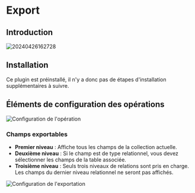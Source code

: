 # Export

<PluginInfo name="action-export"></PluginInfo>

## Introduction

![20240426162728](https://nocobase-docs.oss-cn-beijing.aliyuncs.com/20240426162728.png)

## Installation

Ce plugin est préinstallé, il n'y a donc pas de étapes d'installation supplémentaires à suivre.

## Éléments de configuration des opérations

![Configuration de l'opération](https://nocobase-docs.oss-cn-beijing.aliyuncs.com/20240426163008.png)

### Champs exportables

- **Premier niveau** : Affiche tous les champs de la collection actuelle.
- **Deuxième niveau** : Si le champ est de type relationnel, vous devez sélectionner les champs de la table associée.
- **Troisième niveau** : Seuls trois niveaux de relations sont pris en charge. Les champs du dernier niveau relationnel ne seront pas affichés.

![Configuration de l'exportation](https://nocobase-docs.oss-cn-beijing.aliyuncs.com/20240426163433.png)
